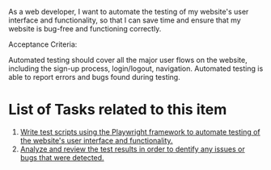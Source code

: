 As a web developer, I want to automate the testing of my website's user interface and functionality, so that I can save time and ensure that my website is bug-free and functioning correctly.

Acceptance Criteria:

Automated testing should cover all the major user flows on the website, including the sign-up process, login/logout, navigation. Automated testing is able to report errors and bugs found during testing.

# List of Tasks related to this item

1) [Write test scripts using the Playwright framework to automate testing of the website's user interface and functionality.](https://github.com/jnarlyv/mywebclass-agile-docs/blob/projectmod/documentation/templates/theme/initiatives/epics/stories/tasks/automate1-1.md)
2) [Analyze and review the test results in order to dentify any issues or bugs that were detected.](https://github.com/jnarlyv/mywebclass-agile-docs/blob/projectmod/documentation/templates/theme/initiatives/epics/stories/tasks/automate1-2.md)
